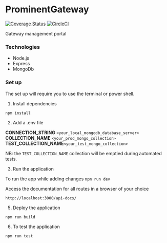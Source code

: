 # ProminentGateway

[![Coverage Status](https://coveralls.io/repos/github/Creative-Script/ProminentGateway/badge.svg?branch=main)](https://coveralls.io/github/Creative-Script/ProminentGateway?branch=main) [![CircleCI](https://dl.circleci.com/status-badge/img/gh/Creative-Script/ProminentGateway/tree/main.svg?style=svg)](https://dl.circleci.com/status-badge/redirect/gh/Creative-Script/ProminentGateway/tree/main)

Gateway management portal

### Technologies

- Node.js
- Express
- MongoDb

### Set up

The set up will require you to  use the  terminal or power shell.

1. Install dependencies

`npm install `

2. Add a .env file

**CONNECTION_STRING**  `<your_local_mongodb_database_server>`
**COLLECTION_NAME** `<your_prod_mongo_collection>`
**TEST_COLLECTION_NAME**`<your_test_mongo_collection>`

NB: the `TEST_COLLECTION_NAME` collection will be emptied during automated tests.

3. Run the application

To run the app while adding changes
`npm run dev`

Access the documentation for all routes in a browser of your choice

`http://localhost:3000/api-docs/`

5. Deploy the application

`npm run build`

6. To test the application

`npm run test`